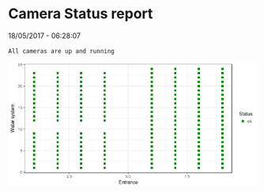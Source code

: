 Camera Status report
================
18/05/2017 - 06:28:07

    All cameras are up and running

![](camreport_files/figure-markdown_github/unnamed-chunk-2-1.png)
